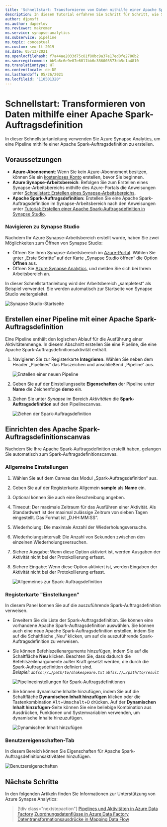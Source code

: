 ```yaml
---
title: 'Schnellstart: Transformieren von Daten mithilfe einer Apache Spark-Auftragsdefinition'
description: In diesem Tutorial erfahren Sie Schritt für Schritt, wie Sie Azure Synapse Analytics verwenden, um Daten mit einer Apache Spark-Auftragsdefinition zu transformieren.
author: djpmsft
ms.author: daperlov
ms.reviewer: makromer
ms.service: synapse-analytics
ms.subservice: pipeline
ms.topic: conceptual
ms.custom: seo-lt-2019
ms.date: 05/13/2021
ms.openlocfilehash: f7a44ae2033d75c81f80bc9a37e17ed8fe2786b2
ms.sourcegitcommit: bb9a6c6e9e07e6011bb6c386003573db5c1a4810
ms.translationtype: HT
ms.contentlocale: de-DE
ms.lasthandoff: 05/26/2021
ms.locfileid: "110501320"
---
```

# <a name="quickstart-transform-data-using-apache-spark-job-definition"></a>Schnellstart: Transformieren von Daten mithilfe einer Apache Spark-Auftragsdefinition

In dieser Schnellstartanleitung verwenden Sie Azure Synapse Analytics, um eine Pipeline mithilfe einer Apache Spark-Auftragsdefinition zu erstellen.

## <a name="prerequisites"></a>Voraussetzungen

* **Azure-Abonnement**: Wenn Sie kein Azure-Abonnement besitzen, können Sie ein [kostenloses Konto](https://azure.microsoft.com/free/) erstellen, bevor Sie beginnen.
* **Azure Synapse-Arbeitsbereich**: Befolgen Sie zum Erstellen eines Synapse-Arbeitsbereichs mithilfe des Azure-Portals die Anweisungen unter [Schnellstart: Erstellen eines Synapse-Arbeitsbereichs](quickstart-create-workspace.md).
* **Apache Spark-Auftragsdefinition:** Erstellen Sie eine Apache Spark-Auftragsdefinition im Synapse-Arbeitsbereich nach den Anweisungen unter [Tutorial: Erstellen einer Apache Spark-Auftragsdefinition in Synapse Studio](spark/apache-spark-job-definitions.md).


### <a name="navigate-to-the-synapse-studio"></a>Navigieren zu Synapse Studio

Nachdem Ihr Azure Synapse-Arbeitsbereich erstellt wurde, haben Sie zwei Möglichkeiten zum Öffnen von Synapse Studio:

* Öffnen Sie Ihren Synapse-Arbeitsbereich im [Azure-Portal](https://ms.portal.azure.com/#home). Wählen Sie unter „Erste Schritte“ auf der Karte „Synapse Studio öffnen“ die Option **Öffnen** aus.
* Öffnen Sie [Azure Synapse Analytics](https://web.azuresynapse.net/), und melden Sie sich bei Ihrem Arbeitsbereich an.

In dieser Schnellstartanleitung wird der Arbeitsbereich „sampletest“ als Beispiel verwendet. Sie werden automatisch zur Startseite von Synapse Studio weitergeleitet.

![Synapse Studio-Startseite](media/quickstart-transform-data-using-spark-job-definition/synapse-studio-home.png)

## <a name="create-a-pipeline-with-an-apache-spark-job-definition"></a>Erstellen einer Pipeline mit einer Apache Spark-Auftragsdefinition

Eine Pipeline enthält den logischen Ablauf für die Ausführung einer Aktivitätenmenge. In diesem Abschnitt erstellen Sie eine Pipeline, die eine Apache Spark-Auftragsdefinitionsaktivität enthält.

1. Navigieren Sie zur Registerkarte **Integrieren**. Wählen Sie neben dem Header „Pipelines“ das Pluszeichen und anschließend „Pipeline“ aus.

     ![Erstellen einer neuen Pipeline](media/doc-common-process/new-pipeline.png)

2. Geben Sie auf der Einstellungsseite **Eigenschaften** der Pipeline unter **Name** die Zeichenfolge **demo** ein.

3. Ziehen Sie unter *Synapse* im Bereich *Aktivitäten* die **Spark-Auftragsdefinition** auf den Pipelinecanvas.

     ![Ziehen der Spark-Auftragsdefinition](media/quickstart-transform-data-using-spark-job-definition/drag-spark-job-definition.png)


## <a name="set-apache-spark-job-definition-canvas"></a>Einrichten des Apache Spark-Auftragsdefinitionscanvas

Nachdem Sie Ihre Apache Spark-Auftragsdefinition erstellt haben, gelangen Sie automatisch zum Spark-Auftragsdefinitionscanvas.

### <a name="general-settings"></a>Allgemeine Einstellungen

1. Wählen Sie auf dem Canvas das Modul „Spark-Auftragsdefinition“ aus.

2. Geben Sie auf der Registerkarte Allgemein **sample** als **Name** ein.

3. Optional können Sie auch eine Beschreibung angeben.

4. Timeout: Der maximale Zeitraum für das Ausführen einer Aktivität. Als Standardwert ist der maximal zulässige Zeitrum von sieben Tagen eingestellt. Das Format ist „D.HH:MM:SS“.

5. Wiederholung: Die maximale Anzahl der Wiederholungsversuche.

6. Wiederholungsintervall: Die Anzahl von Sekunden zwischen den einzelnen Wiederholungsversuchen.

7. Sichere Ausgabe: Wenn diese Option aktiviert ist, werden Ausgaben der Aktivität nicht bei der Protokollierung erfasst.

8. Sichere Eingabe: Wenn diese Option aktiviert ist, werden Eingaben der Aktivität nicht bei der Protokollierung erfasst.

     ![Allgemeines zur Spark-Auftragsdefinition](media/quickstart-transform-data-using-spark-job-definition/spark-job-definition-general.png)

### <a name="settings-tab"></a>Registerkarte "Einstellungen" 

In diesem Panel können Sie auf die auszuführende Spark-Auftragsdefinition verweisen.

* Erweitern Sie die Liste der Spark-Auftragsdefinition. Sie können eine vorhandene Apache Spark-Auftragsdefinition auswählen. Sie können auch eine neue Apache Spark-Auftragsdefinition erstellen, indem Sie auf die Schaltfläche „Neu“ klicken, um auf die auszuführende Spark-Auftragsdefinition zu verweisen.

* Sie können Befehlszeilenargumente hinzufügen, indem Sie auf die Schaltfläche **Neu** klicken. Beachten Sie, dass dadurch die Befehlszeilenargumente außer Kraft gesetzt werden, die durch die Spark-Auftragsdefinition definiert sind. <br> *Beispiel: `abfss://…/path/to/shakespeare.txt` `abfss://…/path/to/result`* <br>

     ![Pipelineeinstellungen für Spark-Auftragsdefinitionen](media/quickstart-transform-data-using-spark-job-definition/spark-job-definition-pipline-settings.png)

* Sie können dynamische Inhalte hinzufügen, indem Sie auf die Schaltfläche **Dynamischen Inhalt hinzufügen** klicken oder die Tastenkombination <kbd>Alt</kbd>+<kbd>Umschalt</kbd>+<kbd>D</kbd> drücken. Auf der **Dynamischen Inhalt hinzufügen**-Seite können Sie eine beliebige Kombination aus Ausdrücken, Funktionen und Systemvariablen verwenden, um dynamische Inhalte hinzuzufügen.

     ![Dynamischen Inhalt hinzufügen](media/quickstart-transform-data-using-spark-job-definition/add-dynamic-content.png)

### <a name="user-properties-tab"></a>Benutzereigenschaften-Tab

In diesem Bereich können Sie Eigenschaften für Apache Spark-Auftragsdefinitionsaktivitäten hinzufügen.

![Benutzereigenschaften](media/quickstart-transform-data-using-spark-job-definition/user-properties.png)

## <a name="next-steps"></a>Nächste Schritte

In den folgenden Artikeln finden Sie Informationen zur Unterstützung von Azure Synapse Analytics:

> [!div class="nextstepaction"]
> [Pipelines und Aktivitäten in Azure Data Factory](../data-factory/concepts-pipelines-activities.md?bc=%2fazure%2fsynapse-analytics%2fbreadcrumb%2ftoc.json&toc=%2fazure%2fsynapse-analytics%2ftoc.json)
> [Zuordnungsdatenflüsse in Azure Data Factory](../data-factory/concepts-data-flow-overview.md?bc=%2fazure%2fsynapse-analytics%2fbreadcrumb%2ftoc.json&toc=%2fazure%2fsynapse-analytics%2ftoc.json)
> [Datentransformationsausdrücke in Mapping Data Flow](../data-factory/data-flow-expression-functions.md?bc=%2fazure%2fsynapse-analytics%2fbreadcrumb%2ftoc.json&toc=%2fazure%2fsynapse-analytics%2ftoc.json)
